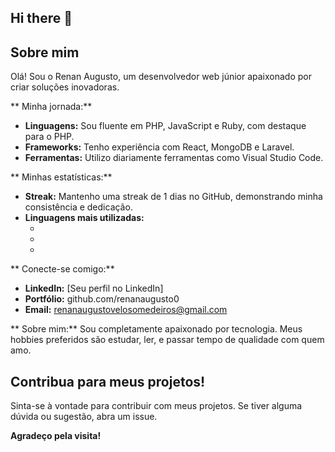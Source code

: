 ## Hi there 👋

<!--
**renanaugusto0/renanaugusto0** is a ✨ _special_ ✨ repository because its `README.md` (this file) appears on your GitHub profile.

Here are some ideas to get you started:

- 🔭 I’m currently working on ...
- 🌱 I’m currently learning ...
- 👯 I’m looking to collaborate on ...
- 🤔 I’m looking for help with ...
- 💬 Ask me about ...
- 📫 How to reach me: ...
- 😄 Pronouns: ...
- ⚡ Fun fact: ...
-->
##  Sobre mim

Olá! Sou o Renan Augusto, um desenvolvedor web júnior apaixonado por criar soluções inovadoras. ‍

** Minha jornada:**
* **Linguagens:** Sou fluente em PHP, JavaScript e Ruby, com destaque para o PHP.
* **Frameworks:** Tenho experiência com React, MongoDB e Laravel.
* **Ferramentas:** Utilizo diariamente ferramentas como Visual Studio Code.

** Minhas estatísticas:**
* **Streak:**  Mantenho uma streak de 1 dias no GitHub, demonstrando minha consistência e dedicação.
* **Linguagens mais utilizadas:** 
    * [PHP]: 60%
    * [Ruby]: 30%
    * [JavaScript]: 10%


** Conecte-se comigo:**
* **LinkedIn:** [Seu perfil no LinkedIn]
* **Portfólio:** github.com/renanaugusto0
* **Email:** renanaugustovelosomedeiros@gmail.com

** Sobre mim:**
Sou completamente apaixonado por tecnologia. Meus hobbies preferidos são estudar, ler, e passar tempo de qualidade com quem amo.

##  Contribua para meus projetos!
Sinta-se à vontade para contribuir com meus projetos. Se tiver alguma dúvida ou sugestão, abra um issue.

**Agradeço pela visita!**



